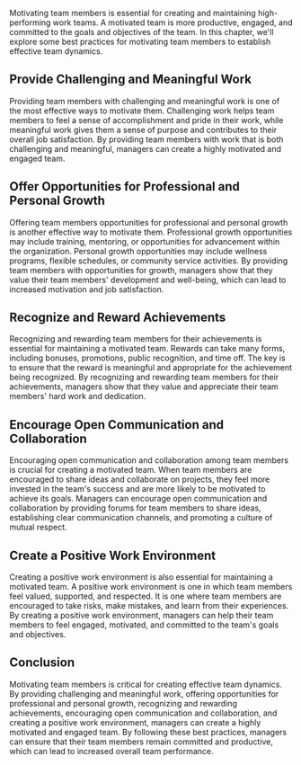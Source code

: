 

Motivating team members is essential for creating and maintaining high-performing work teams. A motivated team is more productive, engaged, and committed to the goals and objectives of the team. In this chapter, we'll explore some best practices for motivating team members to establish effective team dynamics.

## Provide Challenging and Meaningful Work

Providing team members with challenging and meaningful work is one of the most effective ways to motivate them. Challenging work helps team members to feel a sense of accomplishment and pride in their work, while meaningful work gives them a sense of purpose and contributes to their overall job satisfaction. By providing team members with work that is both challenging and meaningful, managers can create a highly motivated and engaged team.

## Offer Opportunities for Professional and Personal Growth

Offering team members opportunities for professional and personal growth is another effective way to motivate them. Professional growth opportunities may include training, mentoring, or opportunities for advancement within the organization. Personal growth opportunities may include wellness programs, flexible schedules, or community service activities. By providing team members with opportunities for growth, managers show that they value their team members' development and well-being, which can lead to increased motivation and job satisfaction.

## Recognize and Reward Achievements

Recognizing and rewarding team members for their achievements is essential for maintaining a motivated team. Rewards can take many forms, including bonuses, promotions, public recognition, and time off. The key is to ensure that the reward is meaningful and appropriate for the achievement being recognized. By recognizing and rewarding team members for their achievements, managers show that they value and appreciate their team members' hard work and dedication.

## Encourage Open Communication and Collaboration

Encouraging open communication and collaboration among team members is crucial for creating a motivated team. When team members are encouraged to share ideas and collaborate on projects, they feel more invested in the team's success and are more likely to be motivated to achieve its goals. Managers can encourage open communication and collaboration by providing forums for team members to share ideas, establishing clear communication channels, and promoting a culture of mutual respect.

## Create a Positive Work Environment

Creating a positive work environment is also essential for maintaining a motivated team. A positive work environment is one in which team members feel valued, supported, and respected. It is one where team members are encouraged to take risks, make mistakes, and learn from their experiences. By creating a positive work environment, managers can help their team members to feel engaged, motivated, and committed to the team's goals and objectives.

## Conclusion

Motivating team members is critical for creating effective team dynamics. By providing challenging and meaningful work, offering opportunities for professional and personal growth, recognizing and rewarding achievements, encouraging open communication and collaboration, and creating a positive work environment, managers can create a highly motivated and engaged team. By following these best practices, managers can ensure that their team members remain committed and productive, which can lead to increased overall team performance.
